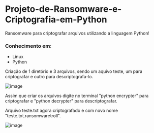 # Projeto-de-Ransomware-e-Criptografia-em-Python

Ransomware para criptografar arquivos utilizando a linguagem Python!

### Conhecimento em: ###
* Linux
* Python

Criação de 1 diretório e 3 arquivos, sendo um aquivo teste, um para criptografar e outro para descriptografa-lo.

![image](https://github.com/user-attachments/assets/7c7dcd90-0d44-4303-8b6a-549e5916c40e)

Assim que criar os arquivos digite no terminal "python encrypter" para criptografar e "python decrypter" para descriptografar.

Arquivo teste.txt agora criptografado e com novo nome "teste.txt.ransomwaretroll".

![image](https://github.com/user-attachments/assets/c7cad3f9-8dcf-4113-9307-7610fa8bd5d1)

